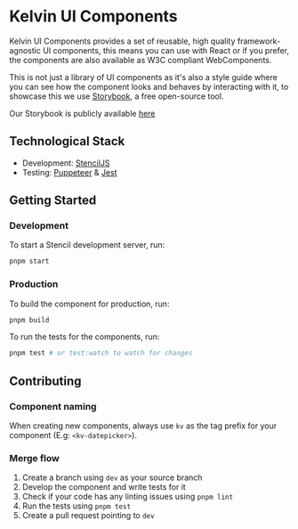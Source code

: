 # Kelvin UI Components

Kelvin UI Components provides a set of reusable, high quality framework-agnostic UI components, this means you can use with React or if you prefer, the components are also available as W3C compliant WebComponents.

This is not just a library of UI components as it's also a style guide where you can see how the component looks and behaves by interacting with it, to showcase this we use [Storybook](https://storybook.js.org/), a free open-source tool.

Our Storybook is publicly available [here](https://kelvininc.github.io/ui-components/)

## Technological Stack

-   Development: [StencilJS](https://stenciljs.com/docs/introduction)
-   Testing: [Puppeteer](https://pptr.dev/) & [Jest](https://jestjs.io/)

## Getting Started

### Development

To start a Stencil development server, run:

```bash
pnpm start
```

### Production

To build the component for production, run:

```bash
pnpm build
```

To run the tests for the components, run:

```bash
pnpm test # or test:watch to watch for changes
```

## Contributing

### Component naming

When creating new components, always use `kv` as the tag prefix for your component (E.g: `<kv-datepicker>`).

### Merge flow

1. Create a branch using `dev` as your source branch
2. Develop the component and write tests for it
3. Check if your code has any linting issues using `pnpm lint`
4. Run the tests using `pnpm test`
5. Create a pull request pointing to `dev`
